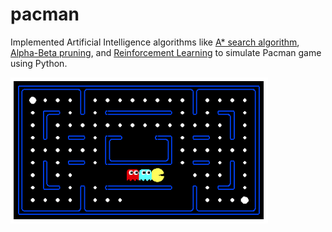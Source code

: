 # pacman

Implemented Artificial Intelligence algorithms like [A* search algorithm](https://www.geeksforgeeks.org/a-search-algorithm/), [Alpha-Beta pruning](https://en.wikipedia.org/wiki/Alpha%E2%80%93beta_pruning), and [Reinforcement Learning](https://www.geeksforgeeks.org/what-is-reinforcement-learning/) to simulate Pacman game using Python.

![pacman](https://github.com/richamirashi/pacman/blob/master/pacman.PNG)
